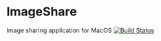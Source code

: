 # ImageShare
Image sharing application for MacOS 
[![Build Status](https://travis-ci.org/Muckfoot/ImageShare.svg?branch=master)](https://travis-ci.org/Muckfoot/ImageShare)
